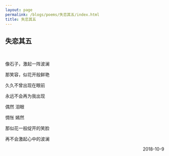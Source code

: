 ```yaml
---
layout: page
permalink: /blogs/poems/失恋其五/index.html
title: 失恋其五
---
```


## 失恋其五

<br>

像石子，激起一阵波澜

那笑容，似花开般鲜艳

久久不曾出现在眼前

永远不会再为我出现

偶然 泪眼

惆怅 嫣然

那似花一般绽开的笑脸

再不会激起心中的波澜

<p align="right">2018-10-9</p>
